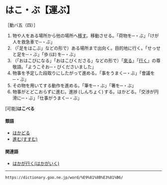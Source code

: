 # はこ・ぶ【運ぶ】

［動バ五（四）］
1. 物や人をある場所から他の場所へ[移す](うつす（移す／遷す）)。移動させる。「荷物を─・ぶ」「けが人を救急車で─・ぶ」
2. （「足をはこぶ」などの形で）ある場所まで出向く。目的地に行く。「せっせと足を─・ぶ」「歩 (ほ) を─・ぶ」
3. （「おはこびになる」「おはこびくださる」などの形で）「[來る](https://dictionary.goo.ne.jp/word/%E6%9D%A5%E3%82%8B_%28%E3%81%8F%E3%82%8B%29/#jn-64270)」「[行く](https://dictionary.goo.ne.jp/word/%E8%A1%8C%E3%81%8F/#jn-225173)」の尊敬語。「ようこそお─・びくださいました」
4. 物事を予定した段取りにしたがって進める。「事をうまく─・ぶ」「會議を─・ぶ」
5. その物を用いてする動作を進める。「筆を─・ぶ」「箸を─・ぶ」
6. 物事がとどこおらずに進む。進捗 (しんちょく) する。はかどる。「交渉が円滑に─・ぶ」「仕事がうまく─・ぶ」
    

\[可能\]**はこべる**

#### 類語

-   [はかどる](https://dictionary.goo.ne.jp/word/%E6%8D%97%E3%82%8B/#jn-174780)
-   [進む(すすむ)](https://dictionary.goo.ne.jp/word/%E9%80%B2%E3%82%80/#jn-118407)

#### 関連語

-   [はかが行く(はかがいく)](https://dictionary.goo.ne.jp/word/%E3%81%AF%E3%81%8B%E3%81%8C%E8%A1%8C%E3%81%8F/#jn-174671)

---
`https://dictionary.goo.ne.jp/word/%E9%81%8B%E3%81%B6/`